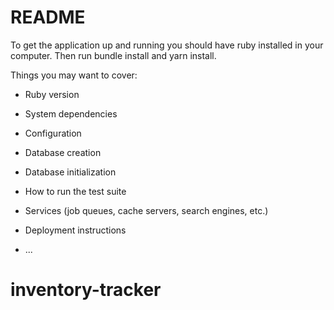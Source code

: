 # README

To get the application up and running you should have ruby installed in your computer. Then run bundle install and yarn install.

Things you may want to cover:

- Ruby version

- System dependencies

- Configuration

- Database creation

- Database initialization

- How to run the test suite

- Services (job queues, cache servers, search engines, etc.)

- Deployment instructions

- ...

# inventory-tracker
